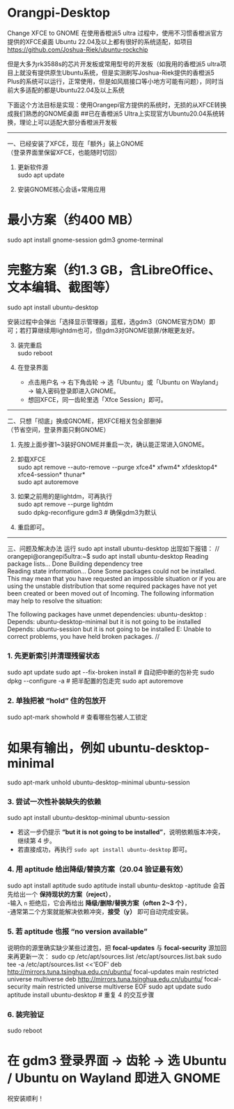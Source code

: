 # Orangpi-Desktop
Change XFCE to GNOME
在使用香橙派5 ultra 过程中，使用不习惯香橙派官方提供的XFCE桌面
Ubuntu 22.04及以上都有很好的系统适配，如项目 https://github.com/Joshua-Riek/ubuntu-rockchip

但是大多为rk3588s的芯片开发板或常用型号的开发板（如我用的香橙派5 ultra项目上就没有提供原生Ubuntu系统，但是实测刷写Joshua-Riek提供的香橙派5 Plus的系统可以运行，正常使用，但是如风扇接口等小地方可能有问题），同时当前大多适配的都是Ubuntu22.04及以上系统

下面这个方法目标是实现：使用Orangepi官方提供的系统时，无损的从XFCE转换成我们熟悉的GNOME桌面
##已在香橙派5 Ultra上实现官方Ubuntu20.04系统转换，理论上可以适配大部分香橙派开发板

------------------------------------------------
一、已经安装了XFCE，现在「额外」装上GNOME  
（登录界面里保留XFCE，也能随时切回）

1. 更新软件源  
   sudo apt update

2. 安装GNOME核心会话+常用应用  
# 最小方案（约400 MB）  
   sudo apt install gnome-session gdm3 gnome-terminal  

# 完整方案（约1.3 GB，含LibreOffice、文本编辑、截图等）  
   sudo apt install ubuntu-desktop  

   安装过程中会弹出「选择显示管理器」蓝框，选gdm3（GNOME官方DM）即可；若打算继续用lightdm也可，但gdm3对GNOME锁屏/休眠更友好。

3. 装完重启  
   sudo reboot

4. 在登录界面  
   - 点击用户名 → 右下角齿轮 → 选「Ubuntu」或「Ubuntu on Wayland」 → 输入密码登录即进入GNOME。  
   - 想回XFCE，同一齿轮里选「Xfce Session」即可。

------------------------------------------------
二、只想「彻底」换成GNOME，把XFCE相关包全部删掉  
（节省空间，登录界面只剩GNOME）

1. 先按上面步骤1~3装好GNOME并重启一次，确认能正常进入GNOME。

2. 卸载XFCE  
   sudo apt remove --auto-remove --purge xfce4\* xfwm4\* xfdesktop4\* xfce4-session\* thunar\*  
   sudo apt autoremove

3. 如果之前用的是lightdm，可再执行  
   sudo apt remove --purge lightdm  
   sudo dpkg-reconfigure gdm3    # 确保gdm3为默认

4. 重启即可。
   
------------------------------------------------
三、问题及解决办法
运行 sudo apt install ubuntu-desktop 出现如下报错：
//
orangepi@orangepi5ultra:~$ sudo apt install ubuntu-desktop
Reading package lists... Done
Building dependency tree       
Reading state information... Done
Some packages could not be installed. This may mean that you have
requested an impossible situation or if you are using the unstable
distribution that some required packages have not yet been created
or been moved out of Incoming.
The following information may help to resolve the situation:

The following packages have unmet dependencies:
 ubuntu-desktop : Depends: ubuntu-desktop-minimal but it is not going to be installed
                  Depends: ubuntu-session but it is not going to be installed
E: Unable to correct problems, you have held broken packages.
//


### 1. 先更新索引并清理残留状态
sudo apt update
sudo apt --fix-broken install   # 自动把中断的包补完
sudo dpkg --configure -a        # 把半配置的包走完
sudo apt autoremove

### 2. 单独把被 “hold” 住的包放开
sudo apt-mark showhold          # 查看哪些包被人工锁定
# 如果有输出，例如 ubuntu-desktop-minimal
sudo apt-mark unhold ubuntu-desktop-minimal ubuntu-session

### 3. 尝试一次性补装缺失的依赖
sudo apt install ubuntu-desktop-minimal ubuntu-session
- 若这一步仍提示 **“but it is not going to be installed”**，说明依赖版本冲突，继续第 4 步。  
- 若直接成功，再执行 `sudo apt install ubuntu-desktop` 即可。

### 4. 用 aptitude 给出降级/替换方案（20.04 验证最有效）
sudo apt install aptitude
sudo aptitude install ubuntu-desktop
-aptitude 会首先给出一个 **保持现状的方案（reject）**，  
-输入 `n` 拒绝后，它会再给出 **降级/删除/替换方案（often 2~3 个）**，  
-通常第二个方案就能解决依赖冲突，**接受（y）** 即可自动完成安装。

### 5. 若 aptitude 也报 “no version available”
说明你的源里确实缺少某些过渡包，把 **focal-updates** 与 **focal-security** 源加回来再更新一次：
sudo cp /etc/apt/sources.list /etc/apt/sources.list.bak
sudo tee -a /etc/apt/sources.list <<'EOF'
deb http://mirrors.tuna.tsinghua.edu.cn/ubuntu/ focal-updates main restricted universe multiverse
deb http://mirrors.tuna.tsinghua.edu.cn/ubuntu/ focal-security main restricted universe multiverse
EOF
sudo apt update
sudo aptitude install ubuntu-desktop   # 重复 4 的交互步骤

### 6. 装完验证
sudo reboot
# 在 gdm3 登录界面 → 齿轮 → 选 Ubuntu / Ubuntu on Wayland 即进入 GNOME
  
祝安装顺利！


